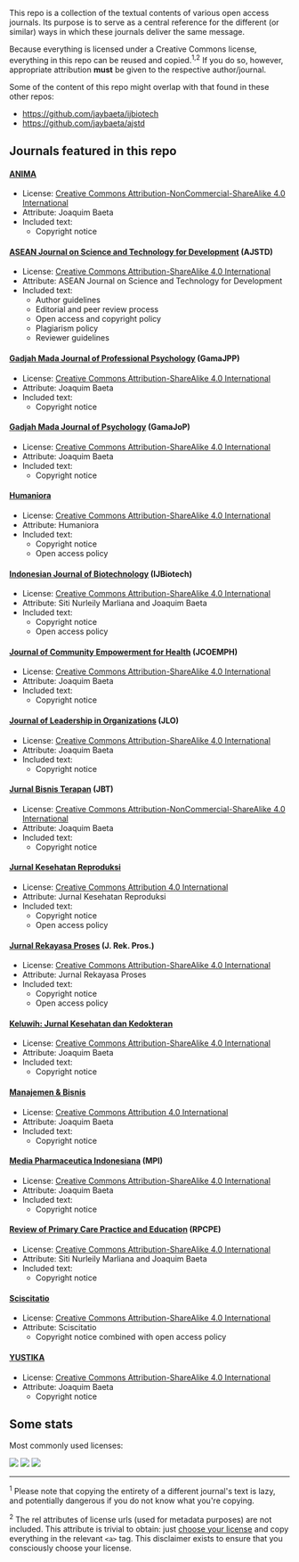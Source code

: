 This repo is a collection of the textual contents of various open access journals. Its purpose is to serve as a central reference for the different (or similar) ways in which these journals deliver the same message. 

Because everything is licensed under a Creative Commons license, everything in this repo can be reused and copied.<sup>1,2</sup> If you do so, however, appropriate attribution **must** be given to the respective author/journal.

Some of the content of this repo might overlap with that found in these other repos:

- https://github.com/jaybaeta/ijbiotech
- https://github.com/jaybaeta/ajstd

## Journals featured in this repo

#### [ANIMA](https://journal.ubaya.ac.id/index.php/jpa)
- License: [Creative Commons Attribution-NonCommercial-ShareAlike 4.0 International](http://creativecommons.org/licenses/by-nc-sa/4.0/)
- Attribute: Joaquim Baeta
- Included text:
  + Copyright notice

#### [ASEAN Journal on Science and Technology for Development](http://ajstd.org) (AJSTD)
- License: [Creative Commons Attribution-ShareAlike 4.0 International](https://creativecommons.org/licenses/by-sa/4.0/)
- Attribute: ASEAN Journal on Science and Technology for Development
- Included text:
  + Author guidelines
  + Editorial and peer review process
  + Open access and copyright policy
  + Plagiarism policy
  + Reviewer guidelines

#### [Gadjah Mada Journal of Professional Psychology](https://jurnal.ugm.ac.id/gamajpp) (GamaJPP)
- License: [Creative Commons Attribution-ShareAlike 4.0 International](https://creativecommons.org/licenses/by-sa/4.0/)
- Attribute: Joaquim Baeta
- Included text:
  + Copyright notice

#### [Gadjah Mada Journal of Psychology](https://jurnal.ugm.ac.id/gamajop) (GamaJoP)
- License: [Creative Commons Attribution-ShareAlike 4.0 International](https://creativecommons.org/licenses/by-sa/4.0/)
- Attribute: Joaquim Baeta
- Included text:
  + Copyright notice

#### [Humaniora](https://jurnal.ugm.ac.id/jurnal-humaniora)
- License: [Creative Commons Attribution-ShareAlike 4.0 International](https://creativecommons.org/licenses/by-sa/4.0/)
- Attribute: Humaniora
- Included text:
  + Copyright notice
  + Open access policy 

#### [Indonesian Journal of Biotechnology](https://jurnal.ugm.ac.id/ijbiotech) (IJBiotech)
- License: [Creative Commons Attribution-ShareAlike 4.0 International](https://creativecommons.org/licenses/by-sa/4.0/)
- Attribute: Siti Nurleily Marliana and Joaquim Baeta
- Included text:
  + Copyright notice
  + Open access policy 

#### [Journal of Community Empowerment for Health](https://jurnal.ugm.ac.id/jcoemph) (JCOEMPH)
- License: [Creative Commons Attribution-ShareAlike 4.0 International](https://creativecommons.org/licenses/by-sa/4.0/)
- Attribute: Joaquim Baeta
- Included text:
  + Copyright notice

#### [Journal of Leadership in Organizations](https://jurnal.ugm.ac.id/leadership) (JLO)
- License: [Creative Commons Attribution-ShareAlike 4.0 International](https://creativecommons.org/licenses/by-sa/4.0/)
- Attribute: Joaquim Baeta
- Included text:
  + Copyright notice


#### [Jurnal Bisnis Terapan](http://www.journal.ubaya.ac.id/index.php/JIBT/) (JBT)
- License: [Creative Commons Attribution-NonCommercial-ShareAlike 4.0 International](http://creativecommons.org/licenses/by-nc-sa/4.0/)
- Attribute: Joaquim Baeta
- Included text:
  + Copyright notice

#### [Jurnal Kesehatan Reproduksi](https://jurnal.ugm.ac.id/jkr)
- License: [Creative Commons Attribution 4.0 International](https://creativecommons.org/licenses/by/4.0/)
- Attribute: Jurnal Kesehatan Reproduksi
- Included text:
  + Copyright notice
  + Open access policy 

#### [Jurnal Rekayasa Proses](https://jurnal.ugm.ac.id/jrekpros) (J. Rek. Pros.)
- License: [Creative Commons Attribution-ShareAlike 4.0 International](https://creativecommons.org/licenses/by-sa/4.0/)
- Attribute: Jurnal Rekayasa Proses
- Included text:
  + Copyright notice
  + Open access policy 

#### [Keluwih: Jurnal Kesehatan dan Kedokteran](http://www.journal.ubaya.ac.id/index.php/kesdok)
- License: [Creative Commons Attribution-ShareAlike 4.0 International](https://creativecommons.org/licenses/by-sa/4.0/)
- Attribute: Joaquim Baeta
- Included text:
  + Copyright notice

#### [Manajemen & Bisnis](http://www.journalmabis.org/mabis)
- License: [Creative Commons Attribution 4.0 International](https://creativecommons.org/licenses/by/4.0/)
- Attribute: Joaquim Baeta
- Included text:
  + Copyright notice

#### [Media Pharmaceutica Indonesiana](http://www.journal.ubaya.ac.id/index.php/MPI/) (MPI)
- License: [Creative Commons Attribution-ShareAlike 4.0 International](https://creativecommons.org/licenses/by-sa/4.0/)
- Attribute: Joaquim Baeta
- Included text:
  + Copyright notice

#### [Review of Primary Care Practice and Education](https://jurnal.ugm.ac.id/rpcpe) (RPCPE)
- License: [Creative Commons Attribution-ShareAlike 4.0 International](https://creativecommons.org/licenses/by-sa/4.0/)
- Attribute: Siti Nurleily Marliana and Joaquim Baeta
- Included text:
  + Copyright notice

#### [Sciscitatio](https://sciscitatio.ukdw.ac.id/index.php/sciscitatio)
- License: [Creative Commons Attribution-ShareAlike 4.0 International](https://creativecommons.org/licenses/by-sa/4.0/)
- Attribute: Sciscitatio
  + Copyright notice combined with open access policy

#### [YUSTIKA](http://www.journal.ubaya.ac.id/index.php/yustika)
- License: [Creative Commons Attribution-ShareAlike 4.0 International](https://creativecommons.org/licenses/by-sa/4.0/)
- Attribute: Joaquim Baeta
  + Copyright notice

## Some stats


Most commonly used licenses: 

![](https://img.shields.io/badge/CC%20BY%204.0-2-brightgreen) ![](https://img.shields.io/badge/CC%20BY--SA%204.0-13-green) ![](https://img.shields.io/badge/CC%20BY--NC--SA%204.0-2-yellowgreen)

---

<sup>1</sup> Please note that copying the entirety of a different journal's text is lazy, and potentially dangerous if you do not know what you're copying.

<sup>2</sup> The rel attributes of license urls (used for metadata purposes) are not included. This attribute is trivial to obtain: just [choose your license](https://creativecommons.org/choose/) and copy everything in the relevant `<a>` tag. This disclaimer exists to ensure that you consciously choose your license.

